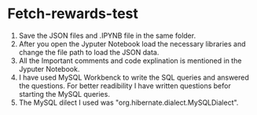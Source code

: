 # Fetch-rewards-test
1. Save the JSON files and .IPYNB file in the same folder.
2. After you open the Jyputer Notebook load the necessary libraries and change the file path to load the JSON data.
3. All the Important comments and code explination is mentioned in the Jyputer Notebook.
4. I have used MySQL Workbenck to write the SQL queries and answered the questions. For better readibility I have written questions befor starting the MySQL queries.
5. The MySQL dilect I used was "org.hibernate.dialect.MySQLDialect".
